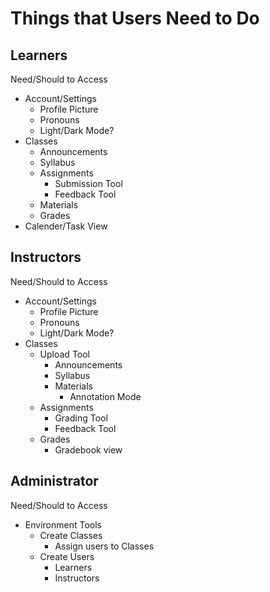 # Things that Users Need to Do

##  Learners 

Need/Should to Access
- Account/Settings
    - Profile Picture
    - Pronouns
    - Light/Dark Mode?
- Classes
    - Announcements
    - Syllabus
    - Assignments
        - Submission Tool
        - Feedback Tool
    - Materials
    - Grades
- Calender/Task View

## Instructors

Need/Should to Access
- Account/Settings
    - Profile Picture
    - Pronouns
    - Light/Dark Mode?
- Classes
    - Upload Tool
        - Announcements
        - Syllabus
        - Materials
            - Annotation Mode
    - Assignments
        - Grading Tool
        - Feedback Tool
    - Grades
        - Gradebook view

## Administrator 

Need/Should to Access
- Environment Tools
    - Create Classes
        - Assign users to Classes
    - Create Users
        - Learners
        - Instructors
